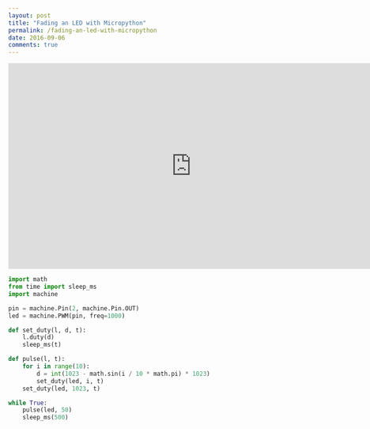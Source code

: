 ```yaml
---
layout: post
title: "Fading an LED with Micropython"
permalink: /fading-an-led-with-micropython
date: 2016-09-06
comments: true
---
```

<iframe width="740" height="416" src="https://www.youtube.com/embed/GFwwPe4uO34" frameborder="0" allowfullscreen></iframe>

```python
import math
from time import sleep_ms
import machine

pin = machine.Pin(2, machine.Pin.OUT)
led = machine.PWM(pin, freq=1000)

def set_duty(l, d, t):
    l.duty(d)
    sleep_ms(t)

def pulse(l, t):
    for i in range(10):
        d = int(1023 - math.sin(i / 10 * math.pi) * 1023)
        set_duty(led, i, t)
    set_duty(led, 1023, t)

while True:
    pulse(led, 50)
    sleep_ms(500)
```
